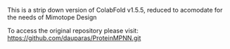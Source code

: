This is a strip down version of ColabFold v1.5.5, reduced to acomodate for the needs of Mimotope Design

To access the original repository please visit:
https://github.com/dauparas/ProteinMPNN.git
